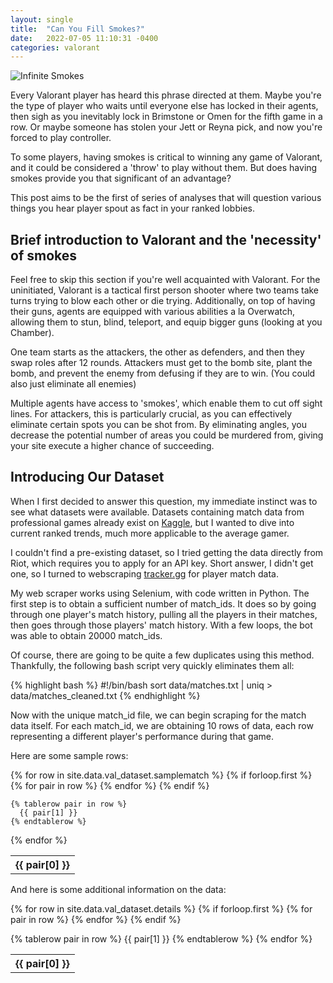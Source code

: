 ```yaml
---
layout: single
title:  "Can You Fill Smokes?"
date:   2022-07-05 11:10:31 -0400
categories: valorant
---
```


![Infinite Smokes](/assets/img/infinite_smokes.png)

Every Valorant player has heard this phrase directed at them. Maybe you're the type of player who waits until everyone else has locked in their agents, then sigh as you inevitably lock in Brimstone or Omen for the fifth game in a row. Or maybe someone has stolen your Jett or Reyna pick, and now you're forced to play controller.

To some players, having smokes is critical to winning any game of Valorant, and it could be considered a 'throw' to play without them. But does having smokes provide you that significant of an advantage?

This post aims to be the first of series of analyses that will question various things you hear player spout as fact in your ranked lobbies.

## Brief introduction to Valorant and the 'necessity' of smokes

Feel free to skip this section if you're well acquainted with Valorant. For the uninitiated, Valorant is a tactical first person shooter where two teams take turns trying to blow each other or die trying. Additionally, on top of having their guns, agents are equipped with various abilities a la Overwatch, allowing them to stun, blind, teleport, and equip bigger guns (looking at you Chamber).

One team starts as the attackers, the other as defenders, and then they swap roles after 12 rounds. Attackers must get to the bomb site, plant the bomb, and prevent the enemy from defusing if they are to win. (You could also just eliminate all enemies)

Multiple agents have access to 'smokes', which enable them to cut off sight lines. For attackers, this is particularly crucial, as you can effectively eliminate certain spots you can be shot from. By eliminating angles, you decrease the potential number of areas you could be murdered from, giving your site execute a higher chance of succeeding.

## Introducing Our Dataset

When I first decided to answer this question, my immediate instinct was to see what datasets were available. Datasets containing match data from professional games already exist on [Kaggle][kaggle], but I wanted to dive into current ranked trends, much more applicable to the average gamer.

I couldn't find a pre-existing dataset, so I tried getting the data directly from Riot, which requires you to apply for an API key. Short answer, I didn't get one, so I turned to webscraping [tracker.gg][tracker-gg] for player match data.

My web scraper works using Selenium, with code written in Python. The first step is to obtain a sufficient number of match_ids. It does so by going through one player's match history, pulling all the players in their matches, then goes through those players' match history. With a few loops, the bot was able to obtain 20000 match_ids.

Of course, there are going to be quite a few duplicates using this method. Thankfully, the following bash script very quickly eliminates them all:

{% highlight bash %}
#!/bin/bash
sort data/matches.txt | uniq > data/matches_cleaned.txt
{% endhighlight %}

Now with the unique match_id file, we can begin scraping for the match data itself. For each match_id, we are obtaining 10 rows of data, each row representing a different player's performance during that game.

Here are some sample rows:

<table>
  {% for row in site.data.val_dataset.samplematch %}
    {% if forloop.first %}
    <tr>
      {% for pair in row %}
        <th>{{ pair[0] }}</th>
      {% endfor %}
    </tr>
    {% endif %}

    {% tablerow pair in row %}
      {{ pair[1] }}
    {% endtablerow %}
  {% endfor %}
</table>

And here is some additional information on the data:

<table>
 {% for row in site.data.val_dataset.details %}
   {% if forloop.first %}
   <tr>
     {% for pair in row %}
       <th>{{ pair[0] }}</th>
     {% endfor %}
   </tr>
   {% endif %}

   {% tablerow pair in row %}
     {{ pair[1] }}
   {% endtablerow %}
 {% endfor %}
</table>

[tracker-gg]: https://tracker.gg
[kaggle]: https://www.kaggle.com/datasets?search=Valorant
